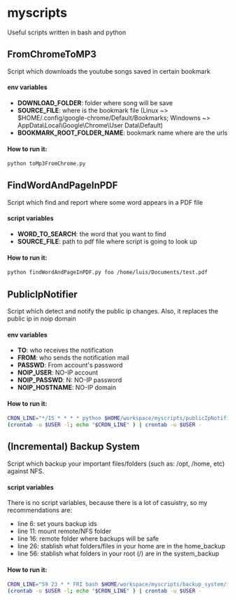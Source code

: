 # myscripts
Useful scripts written in bash and python

## FromChromeToMP3
Script which downloads the youtube songs saved in certain bookmark

#### env variables
* **DOWNLOAD_FOLDER**: folder where song will be save
* **SOURCE_FILE**: where is the bookmark file (Linux ~> $HOME/.config/google-chrome/Default/Bookmarks; Windowns ~> AppData\Local\Google\Chrome\User Data\Default)
* **BOOKMARK_ROOT_FOLDER_NAME**: bookmark name where are the urls

#### How to run it:

```sh
python toMp3FromChrome.py 
```

## FindWordAndPageInPDF
Script which find and report where some word appears in a PDF file

#### script variables
* **WORD_TO_SEARCH**: the word that you want to find
* **SOURCE_FILE**: path to pdf file where script is going to look up

#### How to run it:

```sh
python findWordAndPageInPDF.py foo /home/luis/Documents/test.pdf
```

## PublicIpNotifier
Script which detect and notify the public ip changes. Also, it replaces the public ip in noip domain

#### env variables
* **TO**: who receives the notification
* **FROM**: who sends the notification mail
* **PASSWD**: From account's password
* **NOIP_USER**: NO-IP account
* **NOIP_PASSWD**: N: NO-IP password
* **NOIP_HOSTNAME**: NO-IP domain

#### How to run it:

```sh
CRON_LINE="*/15 * * * * python $HOME/workspace/myscripts/publicIpNotifier/publicIpNotifier.py > /var/log/publicIpNotifier.out 2>&1"
(crontab -u $USER -l; echo "$CRON_LINE" ) | crontab -u $USER -
```

## (Incremental) Backup System
Script which backup your important files/folders (such as: /opt, /home, etc) against NFS.

#### script variables
There is no script variables, because there is a lot of casuistry, so my recommendations are:

* line 6: set yours backup ids
* line 11: mount remote/NFS folder
* line 16: remote folder where backups will be safe
* line 26: stablish what folders/files in your home are in the home_backup
* line 56: stablish what folders in your root (/) are in the system_backup

#### How to run it:

```sh
CRON_LINE="59 23 * * FRI bash $HOME/workspace/myscripts/backup_system/incremental_backup.sh > /var/log/backup_system.out 2>&1"
(crontab -u $USER -l; echo "$CRON_LINE" ) | crontab -u $USER -
```